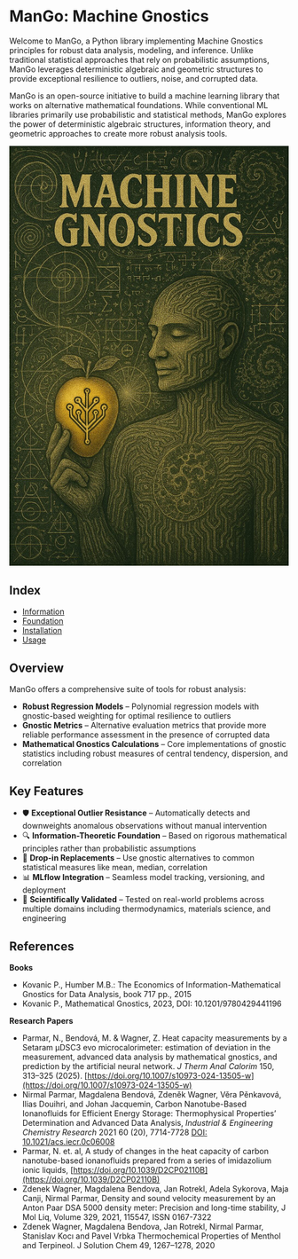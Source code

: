# ManGo: Machine Gnostics

Welcome to ManGo, a Python library implementing Machine Gnostics principles for robust data analysis, modeling, and inference. Unlike traditional statistical approaches that rely on probabilistic assumptions, ManGo leverages deterministic algebraic and geometric structures to provide exceptional resilience to outliers, noise, and corrupted data.

ManGo is an open-source initiative to build a machine learning library that works on alternative mathematical foundations. While conventional ML libraries primarily use probabilistic and statistical methods, ManGo explores the power of deterministic algebraic structures, information theory, and geometric approaches to create more robust analysis tools.

![Machine Gnostics](images/mg3.jpg)

## Index

* [Information]()
* [Foundation]()
* [Installation]()
* [Usage]()

## Overview

ManGo offers a comprehensive suite of tools for robust analysis:

- **Robust Regression Models** – Polynomial regression models with gnostic-based weighting for optimal resilience to outliers
- **Gnostic Metrics** – Alternative evaluation metrics that provide more reliable performance assessment in the presence of corrupted data
- **Mathematical Gnostics Calculations** – Core implementations of gnostic statistics including robust measures of central tendency, dispersion, and correlation

## Key Features

- 🛡️ **Exceptional Outlier Resistance** – Automatically detects and downweights anomalous observations without manual intervention
- 🔍 **Information-Theoretic Foundation** – Based on rigorous mathematical principles rather than probabilistic assumptions
- 🔧 **Drop-in Replacements** – Use gnostic alternatives to common statistical measures like mean, median, correlation
- 📊 **MLflow Integration** – Seamless model tracking, versioning, and deployment
- 🧪 **Scientifically Validated** – Tested on real-world problems across multiple domains including thermodynamics, materials science, and engineering

## References

**Books**

- Kovanic P., Humber M.B.: The Economics of Information-Mathematical Gnostics for Data Analysis, book 717 pp., 2015
- Kovanic P., Mathematical Gnostics, 2023, DOI: 10.1201/9780429441196

**Research Papers**

- Parmar, N., Bendová, M. & Wagner, Z. Heat capacity measurements by a Setaram μDSC3 evo microcalorimeter: estimation of deviation in the measurement, advanced data analysis by mathematical gnostics, and prediction by the artificial neural network. *J Therm Anal Calorim* 150, 313–325 (2025). [https://doi.org/10.1007/s10973-024-13505-w](https://doi.org/10.1007/s10973-024-13505-w)
- Nirmal Parmar, Magdalena Bendová, Zdeněk Wagner, Věra Pěnkavová, Ilias Douihri, and Johan Jacquemin, Carbon Nanotube-Based Ionanofluids for Efficient Energy Storage: Thermophysical Properties’ Determination and Advanced Data Analysis, *Industrial & Engineering Chemistry Research* 2021 60 (20), 7714-7728 [DOI: 10.1021/acs.iecr.0c06008](https://doi.org/10.1021/acs.iecr.0c06008)
- Parmar, N. et. al, A study of changes in the heat capacity of carbon nanotube-based ionanofluids prepared from a series of imidazolium ionic liquids, [https://doi.org/10.1039/D2CP02110B](https://doi.org/10.1039/D2CP02110B)
- Zdenek Wagner, Magdalena Bendova, Jan Rotrekl, Adela Sykorova, Maja Canji, Nirmal Parmar, Density and sound velocity measurement by an Anton Paar DSA 5000 density meter: Precision and long-time stability, J Mol Liq, Volume 329, 2021, 115547, ISSN 0167-7322
- Zdenek Wagner, Magdalena Bendova, Jan Rotrekl, Nirmal Parmar, Stanislav Kocı and Pavel Vrbka Thermochemical Properties of Menthol and Terpineol. J Solution Chem 49, 1267–1278, 2020
